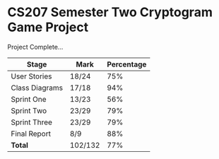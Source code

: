 # CS207 Semester Two Cryptogram Game Project 

Project Complete... 


| Stage           | Mark          | Percentage    | 
| --------------- | ------------- | ------------- |	
| User Stories    | 18/24         | 75%           |
| Class Diagrams  | 17/18         | 94%           |
| Sprint One      | 13/23         | 56%           | 
| Sprint Two      | 23/29         | 79%           | 
| Sprint Three    | 23/29         | 79%           | 
| Final Report    | 8/9           | 88%           |
| **Total**       | 102/132       | 77%           |



